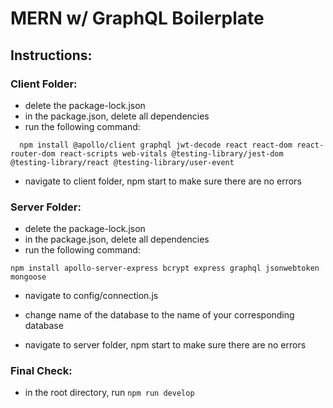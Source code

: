 # MERN w/ GraphQL Boilerplate

## Instructions:

### Client Folder:

- delete the package-lock.json
- in the package.json, delete all dependencies
- run the following command:

```
  npm install @apollo/client graphql jwt-decode react react-dom react-router-dom react-scripts web-vitals @testing-library/jest-dom @testing-library/react @testing-library/user-event

```

- navigate to client folder, npm start to make sure there are no errors

### Server Folder: 

- delete the package-lock.json
- in the package.json, delete all dependencies
- run the following command:

```
npm install apollo-server-express bcrypt express graphql jsonwebtoken mongoose 

```

- navigate to config/connection.js
- change name of the database to the name of your corresponding database

- navigate to server folder, npm start to make sure there are no errors

### Final Check:
 - in the root directory, run `npm run develop`
 